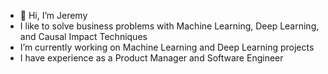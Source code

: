 - 👋 Hi, I’m Jeremy
- I like to solve business problems with Machine Learning, Deep Learning, and Causal Impact Techniques
- I’m currently working on Machine Learning and Deep Learning projects
- I have experience as a Product Manager and Software Engineer

<!---
jeremysb1/jeremysb1 is a ✨ special ✨ repository because its `README.md` (this file) appears on your GitHub profile.
You can click the Preview link to take a look at your changes.
--->
